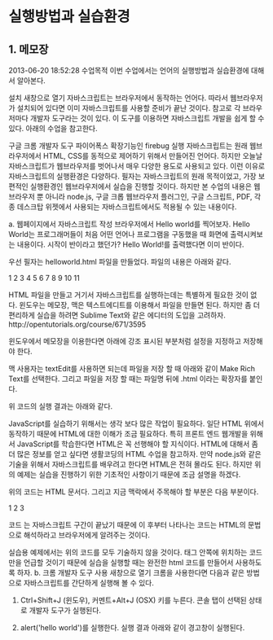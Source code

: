 # 실행방법과 실습환경

## 1. 메모장


2013-06-20 18:52:28
수업목적
이번 수업에서는 언어의 실행방법과 실습환경에 대해서 알아본다.

설치
새창으로 열기
자바스크립트는 브라우저에서 동작하는 언어다. 따라서 웹브라우저가 설치되어 있다면 이미 자바스크립트를 사용할 준비가 끝난 것이다. 참고로 각 브라우저마다 개발자 도구라는 것이 있다. 이 도구를 이용하면 자바스크립트 개발을 쉽게 할 수 있다. 아래의 수업을 참고한다.

구글 크롬 개발자 도구
파이어폭스 확장기능인 firebug
실행
자바스크립트는 원래 웹브라우저에서 HTML, CSS를 동적으로 제어하기 위해서 만들어진 언어다. 하지만 오늘날 자바스크립트가 웹브라우저를 벗어나서 매우 다양한 용도로 사용되고 있다. 이런 이유로 자바스크립트의 실행환경은 다양하다. 필자는 자바스크립트의 원래 목적이었고, 가장 보편적인 실행환경인 웹브라우저에서 실습을 진행할 것이다. 하지만 본 수업의 내용은 웹브라우저 뿐 아니라 node.js, 구글 크롭 웹브라우저 플러그인, 구글 스크립트, PDF, 각종 데스크탑 위젯에서 사용되는 자바스크립트에서도 적용될 수 있는 내용이다.

a. 웹페이지에서 자바스크립트 작성
브라우저에서 Hello world를 찍어보자. Hello World는 프로그래머들이 처음 어떤 언어나 프로그램을 구동했을 때 화면에 출력시켜보는 내용이다. 시작이 반이라고 했던가? Hello World!를 출력했다면 이미 반이다.

우선 필자는 helloworld.html 파일을 만들었다. 파일의 내용은 아래와 같다.

1
2
3
4
5
6
7
8
9
10
11
<!DOCTYPE html>
<html>
    <head>
        <meta charset="utf-8"/>
    </head>
    <body>
        <script>
            alert('Hello world');
        </script>
    </body>
</html>
HTML 파일을 만들고 거기서 자바스크립트를 실행하는데는 특별하게 필요한 것이 없다. 윈도우는 메모장, 맥은 텍스트에디트를 이용해서 파일을 만들면 된다. 하지만 좀 더 편리하게 실습을 하려면 Sublime Text와 같은 에디터의 도입을 고려하자. http://opentutorials.org/course/671/3595

윈도우에서 메모장을 이용한다면 아래에 강조 표시된 부분처럼 설정을 지정하고 저장해야 한다.


맥 사용자는 textEdit를 사용하면 되는데 파일을 저장 할 때 아래와 같이 Make Rich Text를 선택한다. 그리고 파일을 저장 할 때는 파일명 뒤에 .html 이라는 확장자를 붙인다.


 위 코드의 실행 결과는 아래와 같다.


JavaScript를 실습하기 위해서는 생각 보다 많은 작업이 필요하다. 일단 HTML 위에서 동작하기 때문에 HTML에 대한 이해가 조금 필요하다. 특히 프론트 엔드 웹개발을 위해서 JavaScript를 학습한다면 HTML은 꼭 선행해야 할 지식이다. HTML에 대해서 좀 더 많은 정보를 얻고 싶다면 생활코딩의 HTML 수업을 참고하자. 만약 node.js와 같은 기술을 위해서 자바스크립트를 배우려고 한다면 HTML은 전혀 몰라도 된다. 하지만 위의 예제는 실습을 진행하기 위한 기초적인 사항이기 때문에 조금 설명을 하겠다.

위의 코드는 HTML 문서다. 그리고 지금 맥락에서 주목해야 할 부분은 다음 부분이다.

1
2
3
<script>
    alert('hello world');
</script>
코드 <script>는 웹브라우저에게 지금부터는 자바스크립트 코드이기 때문에 이 코드를 해석 할 때는 자바스크립트의 문법에 따라서 해석해서 실행하라고 알려주는 구문(태그)다. alert('Hello world')는 경고창에 Hello world라는 문구를 출력하라는 일종의 명령이다. </script>는 자바스크립트 구간이 끝났기 때문에 이 후부터 나타나는 코드는 HTML의 문법으로 해석하라고 브라우저에게 알려주는 것이다.

실습용 예제에서는 위의 코드를 모두 기술하지 않을 것이다. <script>와 </script> 태그 안쪽에 위치하는 코드만을 언급할 것이기 때문에 실습을 실행할 때는 완전한 html 코드를 만들어서 사용하도록 하자.
b. 크롬 개발자 도구 사용
새창으로 열기
크롬을 사용한다면 다음과 같은 방법으로 자바스크립트를 간단하게 실행해 볼 수 있다.

1. Ctrl+Shift+J (윈도우), 커멘트+Alt+J (OSX) 키를 누른다. 콘솔 탭이 선택된 상태로 개발자 도구가 실행된다.

2. alert('hello world')를 실행한다. 실행 결과 아래와 같이 경고창이 실행된다.